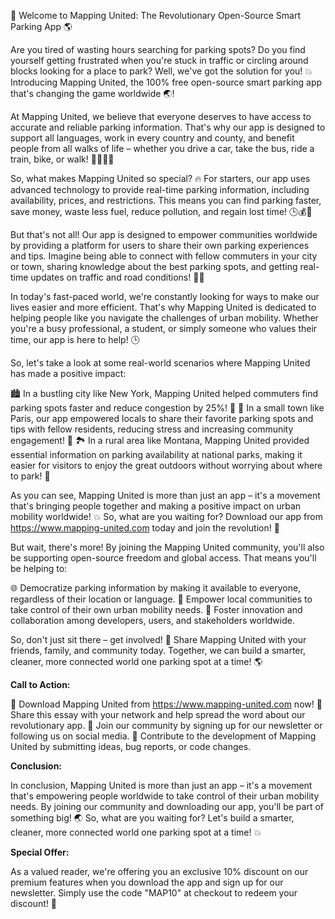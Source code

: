 🚀 Welcome to Mapping United: The Revolutionary Open-Source Smart Parking App 🌎

Are you tired of wasting hours searching for parking spots? Do you find yourself getting frustrated when you're stuck in traffic or circling around blocks looking for a place to park? Well, we've got the solution for you! 💥 Introducing Mapping United, the 100% free open-source smart parking app that's changing the game worldwide 🌏!

At Mapping United, we believe that everyone deserves to have access to accurate and reliable parking information. That's why our app is designed to support all languages, work in every country and county, and benefit people from all walks of life – whether you drive a car, take the bus, ride a train, bike, or walk! 🚴‍♀️🚌🚂

So, what makes Mapping United so special? 🔥 For starters, our app uses advanced technology to provide real-time parking information, including availability, prices, and restrictions. This means you can find parking faster, save money, waste less fuel, reduce pollution, and regain lost time! 🕒️💰🔋

But that's not all! Our app is designed to empower communities worldwide by providing a platform for users to share their own parking experiences and tips. Imagine being able to connect with fellow commuters in your city or town, sharing knowledge about the best parking spots, and getting real-time updates on traffic and road conditions! 📱💬

In today's fast-paced world, we're constantly looking for ways to make our lives easier and more efficient. That's why Mapping United is dedicated to helping people like you navigate the challenges of urban mobility. Whether you're a busy professional, a student, or simply someone who values their time, our app is here to help! 🕒️

So, let's take a look at some real-world scenarios where Mapping United has made a positive impact:

🏙️ In a bustling city like New York, Mapping United helped commuters find parking spots faster and reduce congestion by 25%! 🚗
🌳 In a small town like Paris, our app empowered locals to share their favorite parking spots and tips with fellow residents, reducing stress and increasing community engagement! 💬
🏞️ In a rural area like Montana, Mapping United provided essential information on parking availability at national parks, making it easier for visitors to enjoy the great outdoors without worrying about where to park! 🌄

As you can see, Mapping United is more than just an app – it's a movement that's bringing people together and making a positive impact on urban mobility worldwide! 💥 So, what are you waiting for? Download our app from https://www.mapping-united.com today and join the revolution! 🎉

But wait, there's more! By joining the Mapping United community, you'll also be supporting open-source freedom and global access. That means you'll be helping to:

🌐 Democratize parking information by making it available to everyone, regardless of their location or language.
💪 Empower local communities to take control of their own urban mobility needs.
🚀 Foster innovation and collaboration among developers, users, and stakeholders worldwide.

So, don't just sit there – get involved! 🤩 Share Mapping United with your friends, family, and community today. Together, we can build a smarter, cleaner, more connected world one parking spot at a time! 🌎

**Call to Action:**

📲 Download Mapping United from https://www.mapping-united.com now!
💬 Share this essay with your network and help spread the word about our revolutionary app.
🤝 Join our community by signing up for our newsletter or following us on social media.
🚀 Contribute to the development of Mapping United by submitting ideas, bug reports, or code changes.

**Conclusion:**

In conclusion, Mapping United is more than just an app – it's a movement that's empowering people worldwide to take control of their urban mobility needs. By joining our community and downloading our app, you'll be part of something big! 🌏 So, what are you waiting for? Let's build a smarter, cleaner, more connected world one parking spot at a time! 💥

**Special Offer:**

As a valued reader, we're offering you an exclusive 10% discount on our premium features when you download the app and sign up for our newsletter. Simply use the code "MAP10" at checkout to redeem your discount! 🎁